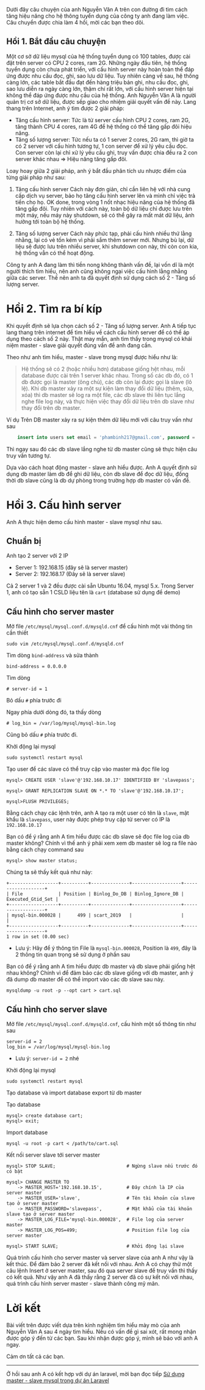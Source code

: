 Dưới đây câu chuyện của anh Nguyễn Văn A trên con đường đi tìm cách tăng hiệu năng cho hệ thông tuyển dụng của công ty anh đang làm việc. Câu chuyển được chia làm 4 hồi, mời các bạn theo dõi.

## Hồi 1. Bắt đầu câu chuyện
Một cơ sở dữ liệu mysql của hệ thống tuyển dụng có 100 tables, được cài đặt trên server có CPU 2 cores, ram 2G. Những ngày đầu tiên, hệ thống tuyển dụng còn chưa phát triển, với cấu hình server này hoàn toàn thể đáp ứng được nhu cầu đọc, ghi, sao lưu dữ liệu. Tuy nhiên càng về sau, hệ thống càng lớn, các table bắt đầu đạt đến hàng triệu bản ghi, nhu cầu đọc, ghi, sao lưu diễn ra ngày càng lớn, thậm chí rất lớn, với cấu hình server hiện tại không thể đáp ứng được nhu cầu của hệ thống.
Anh Nguyễn Văn A là người quản trị cơ sở dữ liệu, được sếp giao cho nhiệm giải quyết vấn đề này. Lang thang trên Internet, anh ý tìm được 2 giải pháp:
+ Tăng cấu hình server: Tức là từ server cấu hình CPU 2 cores, ram 2G, tăng thành CPU 4 cores, ram 4G để hệ thống có thể tăng gấp đôi hiệu năng.
+ Tăng số lượng server: Tức nếu ta có 1 server 2 cores, 2G ram, thì giờ ta có 2 server với cấu hình tương tự, 1 con server để xử lý yêu cầu đọc. Con server còn lại chỉ xử lý yêu cầu ghi, truy vấn được chia đều ra 2 con server khác nhau => Hiệu năng tăng gấp đôi.

Loay hoay giữa 2 giải pháp, anh ý bắt đầu phân tích ưu nhược điểm của từng giải pháp như sau:
1. Tăng cấu hình server
Cách này đơn giản, chỉ cần liên hệ với nhà cung cấp dịch vụ server, bảo họ tăng cấu hình server lên và mình chỉ việc trả tiền cho họ. OK done, trong vòng 1 nốt nhạc hiệu năng của hệ thống đã tăng gấp đôi. Tuy nhiên với cách này, toàn bộ dữ liệu chỉ được lưu trên một máy, nếu máy này shutdown, sẽ có thể gây ra mất mát dữ liệu, ảnh hưởng tới toàn bộ hệ thống.

2. Tăng số lượng server
Cách này phức tạp, phải cấu hình nhiều thứ lằng nhằng, lại có vẻ tốn kém vì phải sắm thêm server mới. Nhưng bù lại, dữ liệu sẽ được lưu trên nhiều server, khi shutdown con này, thì còn con kia, hệ thống vẫn có thể hoạt động.

Công ty anh A đang làm thì tiền nong không thành vấn đề, lại vốn dĩ là một người thích tìm hiểu, nên anh cũng không ngại việc cấu hình lằng nhằng giữa các server. Thế nên anh ta đã quyết định sử dụng cách số 2 - Tăng số lượng server.

# Hồi 2. Tìm ra bí kíp
Khi quyết định sẽ lựa chọn cách số 2 - Tăng số lượng server. Anh A tiếp tục lang thang trên internet để tìm hiểu về cách cấu hình server để có thể áp dụng theo cách số 2 này. Thật may mắn, anh tìm thấy trong mysql có khái niệm master - slave giải quyết đúng vấn đề anh đang cần.

Theo như anh tìm hiểu, master - slave trong mysql được hiểu như là:

> Hệ thống sẽ có 2 (hoặc nhiều hơn) database giống hệt nhau, mỗi database được cài trên 1 server khác nhau. Trong số các db đó, có 1 db được gọi là master (ông chủ), các db còn lại được gọi là slave (lô lệ). Khi db master xảy ra một sự kiện làm thay đổi dữ liệu (thêm, sửa, xóa) thì db master sẽ log ra một file, các db slave thì liên tục lắng nghe file log này, và thực hiện việc thay đổi dữ liệu trên db slave như thay đổi trên db master.

Ví dụ
Trên DB master xảy ra sự kiện thêm dữ liệu mới với câu truy vấn như sau

```sql
    insert into users set email = 'phambinh217@gmail.com', password = '123456'
```

Thì ngay sau đó các db slave lắng nghe từ db master cũng sẽ thực hiện câu truy vấn tương tự.

Dựa vào cách hoạt động master - slave anh hiểu được. Anh A quyết định sử dụng db master làm db để ghi dữ liệu, còn db slave để đọc dữ liệu, đồng thời db slave cũng là db dự phòng trong trường hợp db master có vấn đề.

# Hồi 3. Cấu hình server
Anh A thực hiện demo cấu hình master - slave mysql như sau.

## Chuẩn bị
Anh tạo 2 server với 2 IP
- Server 1: 192.168.15 (đây sẽ là server master)
- Server 2: 192.168.17 (Đây sẽ là server slave)

Cả 2 server 1 và 2 đều được cài sẵn Ubuntu 16.04, mysql 5.x.
Trong Server 1, anh có tạo sẵn 1 CSLD liệu tên là `cart` (database sử dụng để demo)

## Cấu hình cho server master
Mở file `/etc/mysql/mysql.conf.d/mysqld.cnf` để cấu hình một vài thông tin cần thiết

```
sudo vim /etc/mysql/mysql.conf.d/mysqld.cnf
```

Tìm dòng `bind-address` và sửa thành

```
bind-address = 0.0.0.0
```

Tìm dòng
```
# server-id = 1
```

Bỏ dấu `#` phía trước đi


Ngay phía dưới dòng đó, ta thấy dòng

```
# log_bin = /var/log/mysql/mysql-bin.log
```

Cũng bỏ dấu `#` phía trước đi.


Khởi động lại mysql
```
sudo systemctl restart mysql
```

Tạo user để các slave có thể truy cập vào master mà đọc file log

```
mysql> CREATE USER 'slave'@'192.168.10.17' IDENTIFIED BY 'slavepass';

mysql> GRANT REPLICATION SLAVE ON *.* TO 'slave'@'192.168.10.17';

mysql>FLUSH PRIVILEGES;
```

Bằng cách chạy các lệnh trên, anh A tạo ra một user có tên là `slave`, mật khẩu là `slavepass`, user này được phép truy cập từ server có IP là `192.168.10.17`

Bạn có để ý rằng anh A tìm hiểu được các db slave sẽ đọc file log của db master không? Chính vì thế anh ý phải xem xem db master sẽ log ra file nào bằng cách chạy command sau

```
mysql> show master status;
```

Chúng ta sẽ thấy kết quả như này:
```
+------------------+----------+--------------+------------------+-------------------+
| File             | Position | Binlog_Do_DB | Binlog_Ignore_DB | Executed_Gtid_Set |
+------------------+----------+--------------+------------------+-------------------+
| mysql-bin.000028 |      499 | scart_2019   |                  |                   |
+------------------+----------+--------------+------------------+-------------------+
1 row in set (0.00 sec)
```
* Lưu ý: Hãy để ý thông tin File là `mysql-bin.000028`, Position là `499`, đây là 2 thông tin quan trọng sẽ sử dụng ở phần sau

Bạn có để ý rằng anh A tìm hiểu được db master và db slave phải giống hệt nhau không? Chính vì để đảm bảo các db slave giống với db master, anh ý đã dump db master để có thể import vào các db slave sau này.

```
mysqldump -u root -p --opt cart > cart.sql
```

## Cấu hình cho server slave
Mở file `/etc/mysql/mysql.conf.d/mysqld.cnf`, cấu hình một số thông tin như sau

```
server-id = 2
log_bin = /var/log/mysql/mysql-bin.log
```

* Lưu ý: `server-id = 2` nhé

Khởi động lại mysql

```
sudo systemctl restart mysql
```

Tạo database và import database export từ db master

Tạo database

```
mysql> create database cart;
mysql> exit;
```

Import database

```
mysql -u root -p cart < /path/to/cart.sql
```

Kết nối server slave tới server master

```
mysql> STOP SLAVE;                          # Ngừng slave nếu trước đó có bật

mysql> CHANGE MASTER TO
    -> MASTER_HOST='192.168.10.15',         # Đây chính là IP của server master
    -> MASTER_USER='slave',                 # Tên tài khoản của slave tạo ở server master
    -> MASTER_PASSWORD='slavepass',         # Mật khẩu của tài khoản slave tạo ở server master
    -> MASTER_LOG_FILE='mysql-bin.000028',  # File log của server master
    -> MASTER_LOG_POS=499;                  # Position file log của server master

mysql> START SLAVE;                         # Khởi động lại slave
```
Quá trình cấu hình cho server master và server slave của anh A như vậy là kết thúc. Để đảm bảo 2 server đã kết nối với nhau. Anh A có chạy thử một câu lệnh Insert ở server master, sau đó qua server slave để truy vấn thì thấy có kết quả. Như vậy anh A đã thấy rằng 2 server đã có sự kết nối với nhau, quá trình cấu hình server master - slave thành công mỹ mãn.

# Lời kết
Bài viết trên được viết dựa trên kinh nghiệm tìm hiểu mày mò của anh Nguyễn Văn A sau 4 ngày tìm hiểu. Nếu có vấn đề gì sai xót, rất mong nhận được góp ý đến từ các bạn. Sau khi nhận được góp ý, mình sẽ báo với anh A ngay.

Cảm ơn tất cả các bạn.

---
Ở hồi sau anh A có kết hợp với dự án laravel, mời bạn đọc tiếp [Sử dụng master - slave mysql trong dự án Laravel](https://kipalog.com/posts/Su-dung-master---slave-mysql-trong-du-an-Laravel)